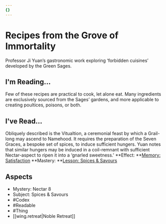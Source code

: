```yaml
---
{}
---
```

# Recipes from the Grove of Immortality
Professor Ji Yuan’s gastronomic work exploring ‘forbidden cuisines’ developed by the Green Sages.
## I'm Reading...
Few of these recipes are practical to cook, let alone eat. Many ingredients are exclusively sourced from the Sages’ gardens, and more applicable to creating poultices, poisons, or both.
## I've Read...
Obliquely described is the Vitualtion, a ceremonial feast by which a Grail-long may ascend to Namehood. It requires the preparation of the Seven Graces, a bespoke set of spices, to induce sufficient hungers. Yuan notes that similar hungers may be induced in a coil-remnant with sufficient Nectar-aspect to ripen it into a ‘gnarled sweetness.’
**Effect: **[Memory: Satisfaction](https://uadaf.theevilroot.xyz/rowenarium/element/mem.satisfaction)
**Mastery: **[Lesson: Spices & Savours](https://uadaf.theevilroot.xyz/rowenarium/element/x.spices.savours)
## Aspects
- Mystery: Nectar 8
- Subject: Spices & Savours
- #Codex
- #Readable
- #Thing
- [[wing.retreat|Noble Retreat]]